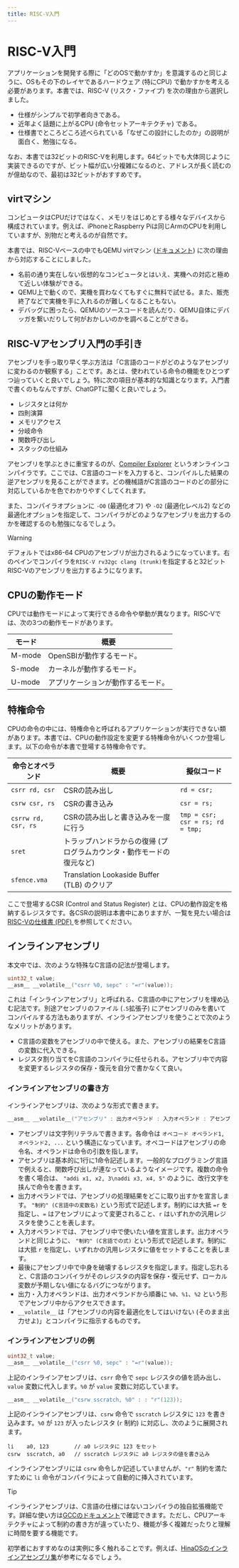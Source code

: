 ```yaml
---
title: RISC-V入門
---
```


# RISC-V入門

アプリケーションを開発する際に「どのOSで動かすか」を意識するのと同じように、OSもその下のレイヤであるハードウェア (特にCPU) で動かすかを考える必要があります。本書では、RISC-V (リスク・ファイブ) を次の理由から選択しました。

- 仕様がシンプルで初学者向きである。
- 近年よく話題に上がるCPU (命令セットアーキテクチャ) である。
- 仕様書でところどころ述べられている「なぜこの設計にしたのか」の説明が面白く、勉強になる。

なお、本書では32ビットのRISC-Vを利用します。64ビットでも大体同じように実装できるのですが、ビット幅が広い分複雑になるのと、アドレスが長く読むのが億劫なので、最初は32ビットがおすすめです。

## virtマシン

コンピュータはCPUだけではなく、メモリをはじめとする様々なデバイスから構成されています。例えば、iPhoneとRaspberry Piは同じArmのCPUを利用していますが、別物だと考えるのが自然です。

本書では、RISC-Vベースの中でもQEMU virtマシン ([ドキュメント](https://www.qemu.org/docs/master/system/riscv/virt.html)) に次の理由から対応することにしました。

- 名前の通り実在しない仮想的なコンピュータとはいえ、実機への対応と極めて近しい体験ができる。
- QEMU上で動くので、実機を買わなくてもすぐに無料で試せる。また、販売終了などで実機を手に入れるのが難しくなることもない。
- デバッグに困ったら、QEMUのソースコードを読んだり、QEMU自体にデバッガを繋いだりして何がおかしいのかを調べることができる。

## RISC-Vアセンブリ入門の手引き

アセンブリを手っ取り早く学ぶ方法は「C言語のコードがどのようなアセンブリに変わるのか観察する」ことです。あとは、使われている命令の機能をひとつずつ辿っていくと良いでしょう。特に次の項目が基本的な知識となります。入門書で書くのもなんですが、ChatGPTに聞くと良いでしょう。

- レジスタとは何か
- 四則演算
- メモリアクセス
- 分岐命令
- 関数呼び出し
- スタックの仕組み

アセンブリを学ぶときに重宝するのが、[Compiler Explorer](https://godbolt.org/) というオンラインコンパイラです。ここでは、C言語のコードを入力すると、コンパイルした結果の逆アセンブリを見ることができます。どの機械語がC言語のコードのどの部分に対応しているかを色でわかりやすくしてくれます。

また、コンパイラオプションに `-O0` (最適化オフ) や `-O2` (最適化レベル2) などの最適化オプションを指定して、コンパイラがどのようなアセンブリを出力するのかを確認するのも勉強になるでしょう。

> [!WARNING]
>
> デフォルトではx86-64 CPUのアセンブリが出力されるようになっています。右のペインでコンパイラを`RISC-V rv32gc clang (trunk)`を指定すると32ビットRISC-Vのアセンブリを出力するようになります。

## CPUの動作モード

CPUでは動作モードによって実行できる命令や挙動が異なります。RISC-Vでは、次の3つの動作モードがあります。

| モード | 概要                               |
| ------ | ---------------------------------- |
| M-mode | OpenSBIが動作するモード。          |
| S-mode | カーネルが動作するモード。         |
| U-mode | アプリケーションが動作するモード。 |

## 特権命令

CPUの命令の中には、特権命令と呼ばれるアプリケーションが実行できない類があります。本書では、CPUの動作設定を変更する特権命令がいくつか登場します。以下の命令が本書で登場する特権命令です。

| 命令とオペランド    | 概要                                                                  | 擬似コード                       |
| ------------------- | --------------------------------------------------------------------- | -------------------------------- |
| `csrr rd, csr`      | CSRの読み出し                                                         | `rd = csr;`                      |
| `csrw csr, rs`      | CSRの書き込み                                                         | `csr = rs;`                      |
| `csrrw rd, csr, rs` | CSRの読み出しと書き込みを一度に行う                                   | `tmp = csr; csr = rs; rd = tmp;` |
| `sret`              | トラップハンドラからの復帰 (プログラムカウンタ・動作モードの復元など) |                                  |
| `sfence.vma`        | Translation Lookaside Buffer (TLB) のクリア                           |                                  |

ここで登場するCSR (Control and Status Register) とは、CPUの動作設定を格納するレジスタです。各CSRの説明は本書中にありますが、一覧を見たい場合は [RISC-Vの仕様書 (PDF) ](https://github.com/riscv/riscv-isa-manual/releases/download/Priv-v1.12/riscv-privileged-20211203.pdf)を参照してください。

## インラインアセンブリ

本文中では、次のような特殊なC言語の記法が登場します。

```c
uint32_t value;
__asm__ __volatile__("csrr %0, sepc" : "=r"(value));
```

これは「インラインアセンブリ」と呼ばれる、C言語の中にアセンブリを埋め込む記法です。別途アセンブリのファイル (`.S`拡張子) にアセンブリのみを書いてコンパイルする方法もありますが、インラインアセンブリを使うことで次のようなメリットがあります。

- C言語の変数をアセンブリの中で使える。また、アセンブリの結果をC言語の変数に代入できる。
- レジスタ割り当てをC言語のコンパイラに任せられる。アセンブリ中で内容を変更するレジスタの保存・復元を自分で書かなくて良い。

### インラインアセンブリの書き方

インラインアセンブリは、次のような形式で書きます。

```c
__asm__ __volatile__("アセンブリ" : 出力オペランド : 入力オペランド : アセンブリ中で破壊するレジスタ);
```

- アセンブリは文字列リテラルで書きます。各命令は `オペコード オペランド1, オペランド2, ...` という構造になっています。オペコードはアセンブリの命令名、オペランドは命令の引数を指します。
- アセンブリは基本的に1行に1命令記述します。一般的なプログラミング言語で例えると、関数呼び出しが連なっているようなイメージです。複数の命令を書く場合は、 `"addi x1, x2, 3\naddi x3, x4, 5"` のように、改行文字を挟んで命令を書きます。
- 出力オペランドでは、アセンブリの処理結果をどこに取り出すかを宣言します。 `"制約" (C言語中の変数名)` という形式で記述します。制約には大抵 `=r` を指定し、`=` はアセンブリによって変更されること、`r` はいずれかの汎用レジスタを使うことを表します。
- 入力オペランドでは、アセンブリ中で使いたい値を宣言します。出力オペランドと同じように、 `"制約" (C言語での式)` という形式で記述します。制約には大抵 `r` を指定し、いずれかの汎用レジスタに値をセットすることを表します。
- 最後にアセンブリ中で中身を破壊するレジスタを指定します。指定し忘れると、C言語のコンパイラがそのレジスタの内容を保存・復元せず、ローカル変数が予期しない値になるバグにつながります。
- 出力・入力オペランドは、出力オペランドから順番に `%0`、`%1`、`%2` という形でアセンブリ中からアクセスできます。
- `__volatile__` は「アセンブリの内容を最適化をしてはいけない (そのまま出力せよ)」とコンパイラに指示するものです。

### インラインアセンブリの例

```c
uint32_t value;
__asm__ __volatile__("csrr %0, sepc" : "=r"(value));
```

上記のインラインアセンブリは、`csrr` 命令で `sepc` レジスタの値を読み出し、`value` 変数に代入します。`%0` が `value` 変数に対応しています。

```c
__asm__ __volatile__("csrw sscratch, %0" : : "r"(123));
```

上記のインラインアセンブリは、`csrw` 命令で `sscratch` レジスタに `123` を書き込みます。`%0` が `123` が入ったレジスタ (`r` 制約) に対応し、次のように展開されます。

```
li    a0, 123        // a0 レジスタに 123 をセット
csrw  sscratch, a0   // sscratch レジスタに a0 レジスタの値を書き込み
```

インラインアセンブリには `csrw` 命令しか記述していませんが、`"r"` 制約を満たすために `li` 命令がコンパイラによって自動的に挿入されています。

> [!TIP]
>
> インラインアセンブリは、C言語の仕様にはないコンパイラの独自拡張機能です。詳細な使い方は[GCCのドキュメント](https://gcc.gnu.org/onlinedocs/gcc/Extended-Asm.html)で確認できます。ただし、CPUアーキテクチャによって制約の書き方が違っていたり、機能が多く複雑だったりと理解に時間を要する機能です。
>
> 初学者におすすめなのは実例に多く触れることです。例えば、[HinaOSのインラインアセンブリ集](https://github.com/nuta/microkernel-book/blob/52d66bd58cd95424f009e2df8bc1184f6ffd9395/kernel/riscv32/asm.h)が参考になるでしょう。

